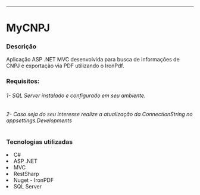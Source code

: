---
# MyCNPJ

### Descrição
  Aplicação ASP .NET MVC desenvolvida para busca de informações de CNPJ e exportação via PDF utilizando o IronPdf.
  
### Requisitos: 
###### 1- SQL Server instalado e configurado em seu ambiente.
###### 2- Caso seja do seu interesse realize a atualização da ConnectionString no appsettings.Developments

#
### Tecnologias utilizadas

<li>C#</li>
<li>ASP .NET</li>
<li>MVC</li>
<li>RestSharp</li>
<li>Nuget - IronPDF</li>
<li>SQL Server</li>

